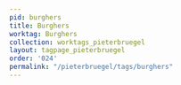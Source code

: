```yaml
---
pid: burghers
title: Burghers
worktag: Burghers
collection: worktags_pieterbruegel
layout: tagpage_pieterbruegel
order: '024'
permalink: "/pieterbruegel/tags/burghers"
---
```

